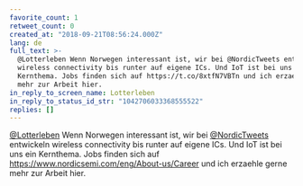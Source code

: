 ```yaml
---
favorite_count: 1
retweet_count: 0
created_at: "2018-09-21T08:56:24.000Z"
lang: de
full_text: >-
  @Lotterleben Wenn Norwegen interessant ist, wir bei @NordicTweets entwickeln
  wireless connectivity bis runter auf eigene ICs. Und IoT ist bei uns ein
  Kernthema. Jobs finden sich auf https://t.co/8xtfN7VBTn und ich erzaehle gerne
  mehr zur Arbeit hier.
in_reply_to_screen_name: Lotterleben
in_reply_to_status_id_str: "1042706033368555522"
replies: []
---
```


[@Lotterleben](https://twitter.com/Lotterleben) Wenn Norwegen interessant ist,
wir bei [@NordicTweets](https://twitter.com/NordicTweets) entwickeln wireless
connectivity bis runter auf eigene ICs. Und IoT ist bei uns ein Kernthema. Jobs
finden sich auf <https://www.nordicsemi.com/eng/About-us/Career> und ich
erzaehle gerne mehr zur Arbeit hier.
